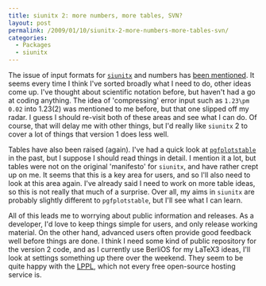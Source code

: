 ```yaml
---
title: siunitx 2: more numbers, more tables, SVN?
layout: post
permalink: /2009/01/10/siunitx-2-more-numbers-more-tables-svn/
categories:
  - Packages
  - siunitx
---
```

The issue of input formats for [`siunitx`](https://ctan.org/pkg/siunitx) and numbers has [been mentioned](/2008/12/21/developement-timetables/#comments).  It seems every time I think I've sorted broadly what I need to do, other ideas come up.  I've thought about scientific notation before, but haven't had a go at coding anything.  The idea of 'compressing' error input such as `1.23\pm 0.02` into 1.23(2) was mentioned to me before, but that one slipped off my radar.  I guess I should re-visit both of these areas and see what I can do.  Of course, that will delay me with other things, but I'd really like `siunitx` 2 to cover a lot of things that version 1 does less well.

Tables have also been raised (again).  I've had a quick look at [`pgfplotstable`](https://ctan.org/pkg/pgfplots) in the past, but I suppose I should read things in detail.  I mention it a lot,  but tables were not on the original 'manifesto' for `siunitx`, and have rather crept up on me.  It seems that this is a key area for users, and so I'll also need to look at this area again.  I've already said I need to work on more table ideas, so this is not really that much of a surprise. Over all, my aims in `siunitx` are probably slightly different to `pgfplotstable`, but I'll see what I can learn.

All of this leads me to worrying about public information and releases. As a developer, I'd love to keep things simple for users, and only release working material. On the other hand, advanced users often provide good feedback well before things are done. I think I need some kind of public repository for the version 2 code, and as I currently use BerliOS for my LaTeX3 ideas, I'll look at settings something up there over the weekend. They seem to be quite happy with the [LPPL](https://www.latex-project.org/lppl/), which not every free open-source hosting service is.
